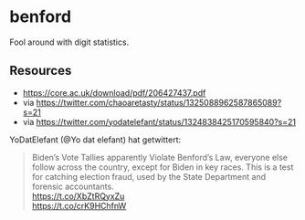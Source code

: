 # benford
Fool around with digit statistics.

## Resources
- https://core.ac.uk/download/pdf/206427437.pdf
- via https://twitter.com/chaoaretasty/status/1325088962587865089?s=21
- via https://twitter.com/yodatelefant/status/1324838425170595840?s=21

YoDatElefant (@Yo dat elefant) hat getwittert:  
> Biden’s Vote Tallies apparently Violate Benford’s Law, everyone else follow across the country, except for Biden in key races. This is a test for catching election fraud, used by the State Department and forensic accountants.  
https://t.co/XbZtRQyxZu  
https://t.co/crK9HChfnW 

